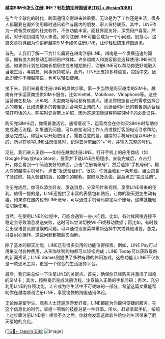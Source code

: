 **越南SIM卡怎么注册LINE？轻松搞定跨国通讯[[TG💪+ @esim1088](https://t.me/s/esim1088)]**

在当今全球化的时代，跨国通讯变得越来越重要。无论是为了工作还是生活，很多人都需要在国外使用即时通讯软件与国内的朋友、家人保持联系。其中，LINE作为一款备受欢迎的社交软件，不仅功能丰富，而且界面友好，深受用户喜爱。然而，对于刚到越南的人来说，如何注册LINE可能会成为一个小问题。别担心，这篇文章将详细为你讲解越南SIM卡如何注册LINE，让你轻松搞定跨国通讯。

首先，让我们了解一下为什么需要在越南注册LINE。越南是一个发展迅速的国家，拥有庞大的移动互联网用户群体。许多越南人和游客都会选择使用LINE来沟通。如果你计划在越南长期居住或者短期旅行，注册LINE可以帮助你更好地融入当地生活，与朋友、同事保持联系。此外，LINE还支持多种语言，包括中文，因此即使你不懂越南语，也可以轻松使用。

接下来，我们来看看注册LINE的具体步骤。第一步当然是购买越南的SIM卡。越南有许多运营商提供SIM卡服务，比如Viettel、Mobifone、Vinaphone等。这些运营商在机场、火车站、大型商场等地都有售卖点。建议你根据自己的需求选择合适的套餐，比如流量多的套餐更适合喜欢上网的人，而通话时间长的套餐则适合经常打电话的人。购买时记得带上护照，因为这是国际游客购买SIM卡的必备证件。

购买完SIM卡后，你需要激活它。通常情况下，运营商会在你购买SIM卡时帮助你完成激活流程。如果遇到问题，可以直接询问工作人员或拨打客服电话寻求帮助。激活完成后，你就可以开始使用了。需要注意的是，越南的手机号码是以84开头的，所以在填写LINE注册信息时，记得去掉前面的“+”号，并输入完整的号码。

现在，我们进入正题——如何在越南注册LINE。打开手机上的应用商店（如Google Play或App Store），搜索并下载LINE应用程序。安装完成后，点击打开，你会看到一个简洁友好的界面。点击“注册新账号”，然后选择“手机号码”。输入你的越南手机号码，点击“发送验证码”。很快，你就会收到一条短信，里面包含了验证码。输入验证码后，设置你的昵称、密码以及头像，最后点击“完成注册”。

注册完成后，你可以添加好友、发送消息、分享照片和视频，享受LINE带来的便利。值得一提的是，LINE还提供了丰富的表情包和贴纸，让你的聊天更加生动有趣。如果你在国内也有LINE账号，可以通过手机号码绑定两个账号，这样就能轻松切换使用。

当然，在使用LINE的过程中，可能会遇到一些小问题。比如，有时候网络连接不稳定会导致消息发送失败，这时可以尝试切换Wi-Fi或移动数据；再比如，有时候会出现语言设置错误的问题，可以通过设置菜单重新选择中文或其他语言。总之，只要耐心操作，这些问题都能迎刃而解。

除了基本的聊天功能，LINE还有很多实用的功能值得探索。例如，LINE Pay可以用来支付各种费用，从买咖啡到购物都可以轻松完成；LINE Today可以获取最新的新闻资讯；LINE Games则提供了多种有趣的休闲游戏。这些功能让LINE不仅仅是一款通讯工具，更是一个综合的生活服务平台。

最后，我们来总结一下注册LINE的关键点。首先，确保你已经购买并激活了越南的SIM卡；其次，按照提示完成注册流程，注意输入正确的手机号码；再次，充分利用LINE的各项功能，让它成为你生活中不可或缺的一部分。希望这篇文章能帮助你在越南顺利注册LINE，享受愉快的跨国通讯体验。

无论你是留学生、商务人士还是旅游爱好者，LINE都能为你提供便捷的服务。在这个信息化的时代，掌握一项新的技能总是一件好事。所以，赶紧拿起手机，按照上述步骤注册LINE吧！相信不久之后，你就会发现这款软件给你的生活带来了翻天覆地的变化。

[[TG💪+ @esim1088](https://t.me/s/esim1088) ![Image](https://i.postimg.cc/4NQfJmqS/Snipaste-2025-05-13-00-14-12.png)]